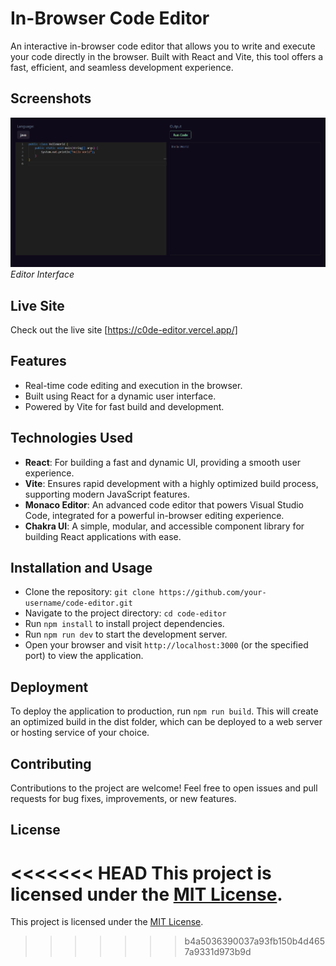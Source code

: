 # In-Browser Code Editor

An interactive in-browser code editor that allows you to write and execute your code directly in the browser. Built with React and Vite, this tool offers a fast, efficient, and seamless development experience.

## Screenshots

![Editor View](screenshots/editor-view.png)
_Editor Interface_

## Live Site

Check out the live site [https://c0de-editor.vercel.app/]

## Features

- Real-time code editing and execution in the browser.
- Built using React for a dynamic user interface.
- Powered by Vite for fast build and development.

## Technologies Used

- **React**: For building a fast and dynamic UI, providing a smooth user experience.
- **Vite**: Ensures rapid development with a highly optimized build process, supporting modern JavaScript features.
- **Monaco Editor**: An advanced code editor that powers Visual Studio Code, integrated for a powerful in-browser editing experience.
- **Chakra UI**: A simple, modular, and accessible component library for building React applications with ease.

## Installation and Usage

- Clone the repository: `git clone https://github.com/your-username/code-editor.git`
- Navigate to the project directory: `cd code-editor`
- Run `npm install` to install project dependencies.
- Run `npm run dev` to start the development server.
- Open your browser and visit `http://localhost:3000` (or the specified port) to view the application.

## Deployment

To deploy the application to production, run `npm run build`. This will create an optimized build in the dist folder, which can be deployed to a web server or hosting service of your choice.

## Contributing

Contributions to the project are welcome! Feel free to open issues and pull requests for bug fixes, improvements, or new features.

## License

<<<<<<< HEAD
This project is licensed under the [MIT License](LICENSE).
=======
This project is licensed under the [MIT License](LICENSE).
>>>>>>> b4a5036390037a93fb150b4d4657a9331d973b9d
